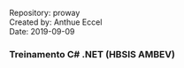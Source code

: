 Repository: proway<br>
Created by: Anthue Eccel<br>
Date: 2019-09-09<br>
### Treinamento C# .NET (HBSIS AMBEV)
